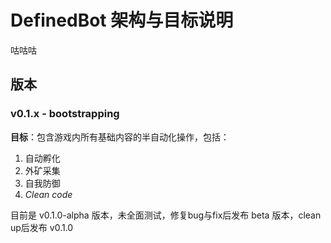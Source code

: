 # DefinedBot 架构与目标说明

咕咕咕

## 版本

### v0.1.x - bootstrapping
**目标**：包含游戏内所有基础内容的半自动化操作，包括：
1. 自动孵化
2. 外矿采集
3. 自我防御
4. *Clean code*

目前是 v0.1.0-alpha 版本，未全面测试，修复bug与fix后发布 beta 版本，clean up后发布 v0.1.0
